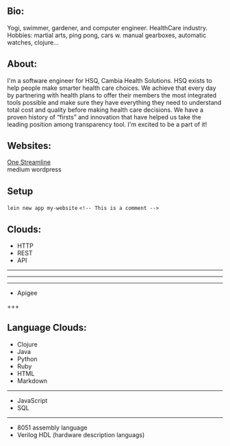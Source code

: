 ## Bio:
Yogi, swimmer, gardener, and computer engineer. HealthCare industry. Hobbies: martial arts, ping pong, cars w. manual gearboxes, automatic watches, clojure...

## About:
I'm a software engineer for HSQ, Cambia Health Solutions. HSQ exists to help people make smarter health care choices. We achieve that every day by partnering with health plans to offer their members the most integrated tools possible and make sure they have everything they need to understand total cost and quality before making health care decisions. We have a proven history of “firsts” and innovation that have helped us take the leading position among transparency tool. I'm excited to be a part of it! 

## Websites: 
[One Streamline](http://www.OneStreamline.com) <br/>
medium 
wordpress

## Setup 
`lein new app my-website`
`<!-- This is a comment -->`

## Clouds: 
- HTTP
- REST 
- API 

---
***
-------------
- Apigee

+++

## Language Clouds: 
- Clojure 
- Java 
- Python 
- Ruby  
- HTML 
- Markdown 

--- 
- JavaScript 
- SQL 

---
- 8051 assembly language 
- Verilog HDL (hardware description languags) 
